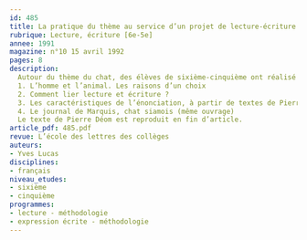 ```yaml
---
id: 485
title: La pratique du thème au service d’un projet de lecture-écriture 
rubrique: Lecture, écriture [6e-5e]
annee: 1991
magazine: n°10 15 avril 1992
pages: 8
description: 
  Autour du thème du chat, des élèves de sixième-cinquième ont réalisé une monographie. Intérêt de l’aspect transdisciplinaire de ce travail et sensibilisation à la lecture…
  1. L’homme et l’animal. Les raisons d’un choix
  2. Comment lier lecture et écriture ?
  3. Les caractéristiques de l’énonciation, à partir de textes de Pierre Déom et de Zola parus dans « Redécouvrir le chat » (l’école des loisirs)
  4. Le journal de Marquis, chat siamois (même ouvrage)
  Le texte de Pierre Déom est reproduit en fin d’article.
article_pdf: 485.pdf
revue: L’école des lettres des collèges
auteurs:
- Yves Lucas
disciplines:
- français
niveau_etudes:
- sixième
- cinquième
programmes:
- lecture - méthodologie
- expression écrite - méthodologie
---
```

